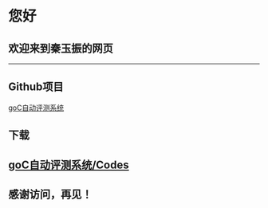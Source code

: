 # 您好

## 欢迎来到秦玉振的网页  
---  
## Github项目  
[goC自动评测系统](https://github.com/YuzhenQin/goC-automatic-evaluation-system)  
## 下载  
[goC自动评测系统/Codes](https://github.com/YuzhenQin/goC-automatic-evaluation-system/blob/master/goC.cpp)  
---
##
## 感谢访问，再见！   
